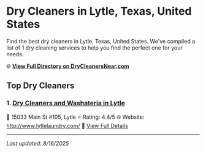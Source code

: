 # Dry Cleaners in Lytle, Texas, United States

Find the best dry cleaners in Lytle, Texas, United States. We've compiled a list of 1 dry cleaning services to help you find the perfect one for your needs.

🌐 **[View Full Directory on DryCleanersNear.com](https://drycleanersnear.com/city/US/Texas/Lytle)**

## Top Dry Cleaners

### 1. [Dry Cleaners and Washateria in Lytle](https://drycleanersnear.com/dryCleaner/689bf1b2010bf80bea4b02d3/dry-cleaners-and-washateria-in-lytle)
📍 15033 Main St #105, Lytle
⭐ Rating: 4.4/5
🌐 Website: http://www.lytlelaundry.com/
🔗 [View Full Details](https://drycleanersnear.com/dryCleaner/689bf1b2010bf80bea4b02d3/dry-cleaners-and-washateria-in-lytle)


---

*Last updated: 8/16/2025*
